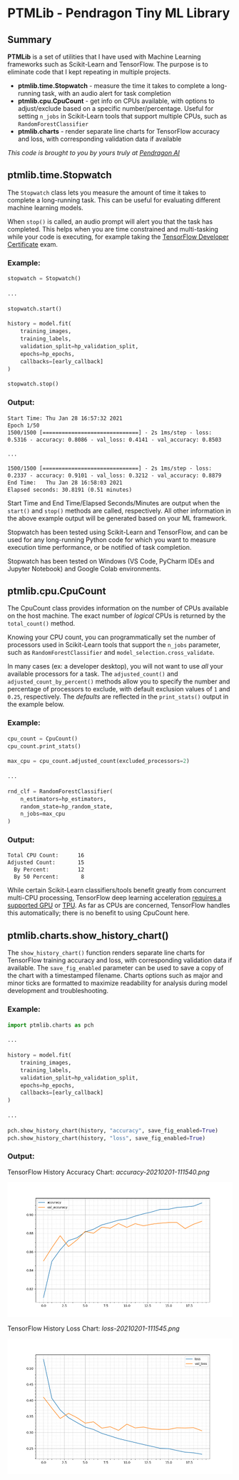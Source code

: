 # PTMLib - Pendragon Tiny ML Library

## Summary

**PTMLib** is a set of utilities that I have used with Machine Learning frameworks such as Scikit-Learn and TensorFlow.  The purpose is to eliminate code that I kept repeating in multiple projects.  

- **ptmlib.time.Stopwatch** - measure the time it takes to complete a long-running task, with an audio alert for task completion
- **ptmlib.cpu.CpuCount** - get info on CPUs available, with options to adjust/exclude based on a specific number/percentage.  Useful for setting `n_jobs` in Scikit-Learn tools that support multiple CPUs, such as `RandomForestClassifier`
- **ptmlib.charts** - render separate line charts for TensorFlow accuracy and loss, with corresponding validation data if available

*This code is brought to you by yours truly at [Pendragon AI](https://www.pendragonai.com)*

## ptmlib.time.Stopwatch

The `Stopwatch` class lets you measure the amount of time it takes to complete a long-running task. This can be useful for evaluating different machine learning models.

When `stop()` is called, an audio prompt will alert you that the task has completed. This helps when you are time constrained and multi-tasking while your code is executing, for example taking the [TensorFlow Developer Certificate](https://www.tensorflow.org/certificate) exam.

### Example:

```python
stopwatch = Stopwatch()

...

stopwatch.start()

history = model.fit(
    training_images,
    training_labels,
    validation_split=hp_validation_split,
    epochs=hp_epochs,
    callbacks=[early_callback]
)

stopwatch.stop()
```

### Output:

```
Start Time: Thu Jan 28 16:57:32 2021
Epoch 1/50
1500/1500 [==============================] - 2s 1ms/step - loss: 0.5316 - accuracy: 0.8086 - val_loss: 0.4141 - val_accuracy: 0.8503

...

1500/1500 [==============================] - 2s 1ms/step - loss: 0.2337 - accuracy: 0.9101 - val_loss: 0.3212 - val_accuracy: 0.8879
End Time:   Thu Jan 28 16:58:03 2021
Elapsed seconds: 30.8191 (0.51 minutes)
```

Start Time and End Time/Elapsed Seconds/Minutes are output when the `start()` and `stop()` methods are called, respectively.  All other information in the above example output will be generated based on your ML framework.  

Stopwatch has been tested using Scikit-Learn and TensorFlow, and can be used for any long-running Python code for which you want to measure execution time performance, or be notified of task completion.

Stopwatch has been tested on Windows (VS Code, PyCharm IDEs and Jupyter Notebook) and Google Colab environments.

## ptmlib.cpu.CpuCount

The CpuCount class provides information on the number of CPUs available on the host machine.  The exact number of *logical* CPUs is returned by the `total_count()` method.

Knowing your CPU count, you can programmatically set the number of processors used in Scikit-Learn tools that support the `n_jobs` parameter, such as `RandomForestClassifier` and `model_selection.cross_validate`.

In many cases (ex: a developer desktop), you will not want to use *all* your available processors for a task.  The `adjusted_count()` and `adjusted_count_by_percent()` methods allow you to specify the number and percentage of processors to exclude, with default exclusion values of `1` and `0.25`, respectively.  The *defaults* are reflected in the `print_stats()` output in the example below.

### Example:

```python
cpu_count = CpuCount()
cpu_count.print_stats()

max_cpu = cpu_count.adjusted_count(excluded_processors=2)

...

rnd_clf = RandomForestClassifier(
    n_estimators=hp_estimators, 
    random_state=hp_random_state, 
    n_jobs=max_cpu
)
```

### Output:
```
Total CPU Count:      16
Adjusted Count:       15
  By Percent:         12
  By 50 Percent:       8
```

While certain Scikit-Learn classifiers/tools benefit greatly from concurrent multi-CPU processing,  TensorFlow deep learning acceleration [requires a supported GPU](https://www.tensorflow.org/install/gpu) or [TPU](https://cloud.google.com/tpu).  As far as CPUs are concerned, TensorFlow handles this automatically; there is no benefit to using CpuCount here.

## ptmlib.charts.show_history_chart()

The `show_history_chart()` function renders separate line charts for TensorFlow training accuracy and loss, with corresponding validation data if available.  The `save_fig_enabled` parameter can be used to save a copy of the chart with a timestamped filename.  Charts options such as major and minor ticks are formatted to maximize readability for analysis during model development and troubleshooting.

### Example:

```python
import ptmlib.charts as pch

...

history = model.fit(
    training_images,
    training_labels,
    validation_split=hp_validation_split,
    epochs=hp_epochs,
    callbacks=[early_callback]
)

...

pch.show_history_chart(history, "accuracy", save_fig_enabled=True)
pch.show_history_chart(history, "loss", save_fig_enabled=True)
```

### Output:

TensorFlow History Accuracy Chart: *accuracy-20210201-111540.png*

![TF History Accuracy Chart](ptmlib/examples/accuracy-20210201-111540.png)

TensorFlow History Loss Chart: *loss-20210201-111545.png*

![TF History Accuracy Chart](ptmlib/examples/loss-20210201-111545.png)